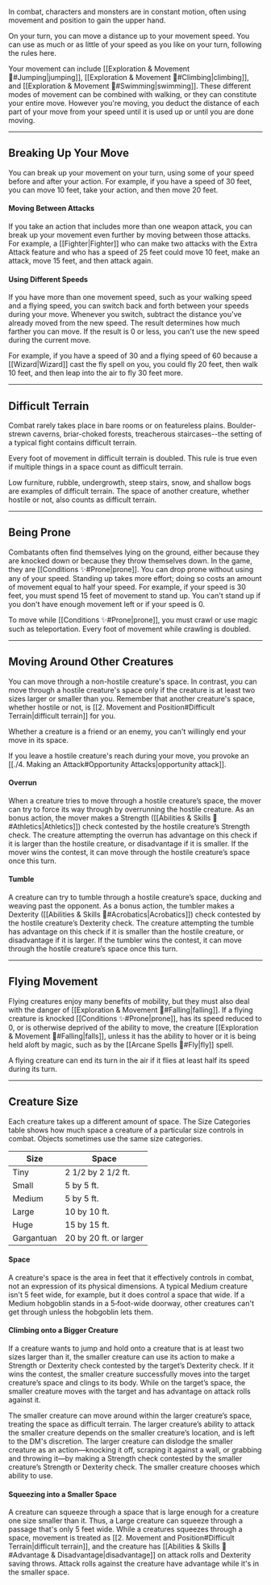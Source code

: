 In combat, characters and monsters are in constant motion, often using movement and position to gain the upper hand.

On your turn, you can move a distance up to your movement speed. You can use as much or as little of your speed as you like on your turn, following the rules here.

Your movement can include [[Exploration & Movement 🔶#Jumping|jumping]], [[Exploration & Movement 🔶#Climbing|climbing]], and [[Exploration & Movement 🔶#Swimming|swimming]]. These different modes of movement can be combined with walking, or they can constitute your entire move. However you're moving, you deduct the distance of each part of your move from your speed until it is used up or until you are done moving.


___
## Breaking Up Your Move
You can break up your movement on your turn, using some of your speed before and after your action. For example, if you have a speed of 30 feet, you can move 10 feet, take your action, and then move 20 feet.

#### Moving Between Attacks
If you take an action that includes more than one weapon attack, you can break up your movement even further by moving between those attacks. For example, a [[Fighter|Fighter]] who can make two attacks with the Extra Attack feature and who has a speed of 25 feet could move 10 feet, make an attack, move 15 feet, and then attack again.

#### Using Different Speeds
If you have more than one movement speed, such as your walking speed and a flying speed, you can switch back and forth between your speeds during your move. Whenever you switch, subtract the distance you've already moved from the new speed. The result determines how much farther you can move. If the result is 0 or less, you can't use the new speed during the current move.

For example, if you have a speed of 30 and a flying speed of 60 because a [[Wizard|Wizard]] cast the fly spell on you, you could fly 20 feet, then walk 10 feet, and then leap into the air to fly 30 feet more.


___
## Difficult Terrain
Combat rarely takes place in bare rooms or on featureless plains. Boulder-strewn caverns, briar-choked forests, treacherous staircases--the setting of a typical fight contains difficult terrain.

Every foot of movement in difficult terrain is doubled. This rule is true even if multiple things in a space count as difficult terrain.

Low furniture, rubble, undergrowth, steep stairs, snow, and shallow bogs are examples of difficult terrain. The space of another creature, whether hostile or not, also counts as difficult terrain.


___
## Being Prone
Combatants often find themselves lying on the ground, either because they are knocked down or because they throw themselves down. In the game, they are [[Conditions ✨#Prone|prone]]. You can drop prone without using any of your speed. Standing up takes more effort; doing so costs an amount of movement equal to half your speed. For example, if your speed is 30 feet, you must spend 15 feet of movement to stand up. You can't stand up if you don't have enough movement left or if your speed is 0.

To move while [[Conditions ✨#Prone|prone]], you must crawl or use magic such as teleportation. Every foot of movement while crawling is doubled. 


___
## Moving Around Other Creatures
You can move through a non-hostile creature's space. In contrast, you can move through a hostile creature's space only if the creature is at least two sizes larger or smaller than you. Remember that another creature's space, whether hostile or not, is [[2. Movement and Position#Difficult Terrain|difficult terrain]] for you.

Whether a creature is a friend or an enemy, you can't willingly end your move in its space.

If you leave a hostile creature's reach during your move, you provoke an [[./4. Making an Attack#Opportunity Attacks|opportunity attack]].

#### Overrun
When a creature tries to move through a hostile creature’s space, the mover can try to force its way through by overrunning the hostile creature. As an bonus action, the mover makes a Strength ([[Abilities & Skills 📌#Athletics|Athletics]]) check contested by the hostile creature’s Strength check. The creature attempting the overrun has advantage on this check if it is larger than the hostile creature, or disadvantage if it is smaller. If the mover wins the contest, it can move through the hostile creature’s space once this turn.

#### Tumble
A creature can try to tumble through a hostile creature’s space, ducking and weaving past the opponent. As a bonus action, the tumbler makes a Dexterity ([[Abilities & Skills 📌#Acrobatics|Acrobatics]]) check contested by the hostile creature’s Dexterity check. The creature attempting the tumble has advantage on this check if it is smaller than the hostile creature, or disadvantage if it is larger. If the tumbler wins the contest, it can move through the hostile creature’s space once this turn.


___
## Flying Movement
Flying creatures enjoy many benefits of mobility, but they must also deal with the danger of [[Exploration & Movement 🔶#Falling|falling]]. If a flying creature is knocked [[Conditions ✨#Prone|prone]], has its speed reduced to 0, or is otherwise deprived of the ability to move, the creature [[Exploration & Movement 🔶#Falling|falls]], unless it has the ability to hover or it is being held aloft by magic, such as by the [[Arcane Spells 📌#Fly|fly]] spell.

A flying creature can end its turn in the air if it flies at least half its speed during its turn. 


___
## Creature Size
Each creature takes up a different amount of space. The Size Categories table shows how much space a creature of a particular size controls in combat. Objects sometimes use the same size categories.

| Size       | Space                  |
| ---------- | ---------------------- |
| Tiny       | 2 1/2 by 2 1/2 ft.     |
| Small      | 5 by 5 ft.             |
| Medium     | 5 by 5 ft.             |
| Large      | 10 by 10 ft.           |
| Huge       | 15 by 15 ft.           |
| Gargantuan | 20 by 20 ft. or larger |

#### Space
A creature's space is the area in feet that it effectively controls in combat, not an expression of its physical dimensions. A typical Medium creature isn't 5 feet wide, for example, but it does control a space that wide. If a Medium hobgoblin stands in a 5‐foot-wide doorway, other creatures can't get through unless the hobgoblin lets them.

#### Climbing onto a Bigger Creature
If a creature wants to jump and hold onto a creature that is at least two sizes larger than it, the smaller creature can use its action to make a Strength or Dexterity check contested by the target’s Dexterity check. If it wins the contest, the smaller creature successfully moves into the target creature’s space and clings to its body. While on the target’s space, the smaller creature moves with the target and has advantage on attack rolls against it.

The smaller creature can move around within the larger creature’s space, treating the space as difficult terrain. The larger creature’s ability to attack the smaller creature depends on the smaller creature’s location, and is left to the DM's discretion. The larger creature can dislodge the smaller creature as an action—knocking it off, scraping it against a wall, or grabbing and throwing it—by making a Strength check contested by the smaller creature’s Strength or Dexterity check. The smaller creature chooses which ability to use.

#### Squeezing into a Smaller Space
A creature can squeeze through a space that is large enough for a creature one size smaller than it. Thus, a Large creature can squeeze through a passage that's only 5 feet wide. While a creatures squeezes through a space, movement is treated as [[2. Movement and Position#Difficult Terrain|difficult terrain]], and the creature has [[Abilities & Skills 📌#Advantage & Disadvantage|disadvantage]] on attack rolls and Dexterity saving throws. Attack rolls against the creature have advantage while it's in the smaller space.




